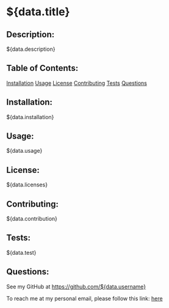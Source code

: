 # ${data.title}
  ## Description:
  ${data.description}
  ## Table of Contents:
  [Installation](#installation)
  [Usage](#usage)
  [License](#license)
  [Contributing](#contributing)
  [Tests](#tests)
  [Questions](#questions)
  ## Installation:
  ${data.installation}
  ## Usage:
  ${data.usage}
  ## License:
  ${data.licenses}
  ## Contributing:
  ${data.contribution}
  ## Tests:
  ${data.test}
  ## Questions:
  See my GitHub at https://github.com/${data.username}

To reach me at my personal email, please follow this link: [here](mailto:${data.email})
  